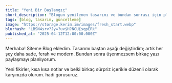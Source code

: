 ```yaml
---
title: "Yeni Bir Başlangıç"
short_description: "Blogun yenilenen tasarımı ve bundan sonrası için planlar."
tags: [blog, tasarım, güncelleme]
image: "https://storage.kerim.im/images/fresh_start.webp"
blurhash: "LBSN4srv?Jy=?uv$H?NGU{sqpERk"
published_at: "2025-04-12T12:00:00.000Z"
---
```


Merhaba! Siteme Blog ekledim. Tasarımı baştan aşağı değiştirdim; artık her şey daha sade, ferah ve modern. Bundan sonra üşenmezsem birkaç yazı paylaşmayı planlıyorum.

Yeni fikirler, kısa kısa notlar ve belki birkaç sürpriz içerikle düzenli olarak karşınızda olurum. hadi gorusuruz.
